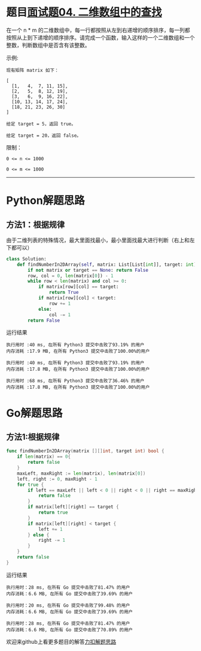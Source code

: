 # 题目[面试题04. 二维数组中的查找](https://leetcode-cn.com/problems/er-wei-shu-zu-zhong-de-cha-zhao-lcof/)

在一个 n * m 的二维数组中，每一行都按照从左到右递增的顺序排序，每一列都按照从上到下递增的顺序排序。请完成一个函数，输入这样的一个二维数组和一个整数，判断数组中是否含有该整数。

示例:

```
现有矩阵 matrix 如下：

[
  [1,   4,  7, 11, 15],
  [2,   5,  8, 12, 19],
  [3,   6,  9, 16, 22],
  [10, 13, 14, 17, 24],
  [18, 21, 23, 26, 30]
]

给定 target = 5，返回 true。

给定 target = 20，返回 false。
```

限制：

```
0 <= n <= 1000

0 <= m <= 1000
```



*****

# Python解题思路

## 方法1：根据规律

由于二维列表的特殊情况，最大里面找最小，最小里面找最大进行判断（右上和左下都可以）

```python
class Solution:
    def findNumberIn2DArray(self, matrix: List[List[int]], target: int) -> bool:
        if not matrix or target == None: return False
        row, col = 0, len(matrix[0]) - 1
        while row < len(matrix) and col >= 0:
            if matrix[row][col] == target:
                return True
            if matrix[row][col] < target:
                row += 1
            else:
                col -= 1
        return False
```

运行结果

```
执行用时 :40 ms, 在所有 Python3 提交中击败了93.19% 的用户
内存消耗 :17.9 MB, 在所有 Python3 提交中击败了100.00%的用户

执行用时 :40 ms, 在所有 Python3 提交中击败了93.19% 的用户
内存消耗 :17.8 MB, 在所有 Python3 提交中击败了100.00%的用户

执行用时 :68 ms, 在所有 Python3 提交中击败了36.46% 的用户
内存消耗 :17.8 MB, 在所有 Python3 提交中击败了100.00%的用户
```

# Go解题思路

## 方法1:根据规律

```go
func findNumberIn2DArray(matrix [][]int, target int) bool {
    if len(matrix) == 0{
        return false
    }
	maxLeft, maxRight := len(matrix), len(matrix[0])
	left, right := 0, maxRight - 1
	for true {
		if left == maxLeft || left < 0 || right < 0 || right == maxRight {
			return false
		}
		if matrix[left][right] == target {
			return true
		}
		if matrix[left][right] < target {
			left += 1
		} else {
			right -= 1
		}
	}
	return false
}
```

运行结果

```
执行用时：28 ms, 在所有 Go 提交中击败了81.47% 的用户
内存消耗：6.6 MB, 在所有 Go 提交中击败了39.69% 的用户

执行用时：20 ms, 在所有 Go 提交中击败了99.48% 的用户
内存消耗：6.6 MB, 在所有 Go 提交中击败了39.69% 的用户

执行用时：28 ms, 在所有 Go 提交中击败了81.47% 的用户
内存消耗：6.6 MB, 在所有 Go 提交中击败了70.89% 的用户
```

欢迎来github上看更多题目的解答[力扣解题思路](https://github.com/WRAllen/LeetCode)





  